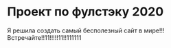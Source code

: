 # Проект по фулстэку 2020
Я решила создать самый бесполезный сайт в мире!!!
Встречайте!!11!!!!!11!!111111

